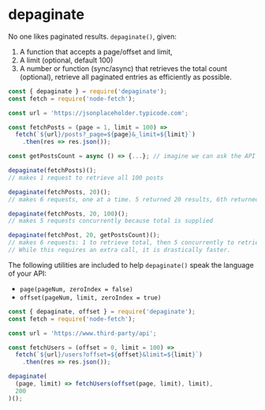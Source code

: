 # depaginate

No one likes paginated results. `depaginate()`, given:
1. A function that accepts a page/offset and limit,
2. A limit (optional, default 100)
3. A number or function (sync/async) that retrieves the total count (optional),
retrieve all paginated entries as efficiently as possible.

```js
const { depaginate } = require('depaginate');
const fetch = require('node-fetch');

const url = 'https://jsonplaceholder.typicode.com';

const fetchPosts = (page = 1, limit = 100) =>
  fetch(`${url}/posts?_page=${page}&_limit=${limit}`)
    .then(res => res.json());

const getPostsCount = async () => {...}; // imagine we can ask the API for a total count

depaginate(fetchPosts)();
// makes 1 request to retrieve all 100 posts

depaginate(fetchPosts, 20)();
// makes 6 requests, one at a time. 5 returned 20 results, 6th returned 0

depaginate(fetchPosts, 20, 100)();
// makes 5 requests concurrently because total is supplied

depaginate(fetchPost, 20, getPostsCount)();
// makes 6 requests: 1 to retrieve total, then 5 concurrently to retrieve posts.
// While this requires an extra call, it is drastically faster.
```

The following utilities are included to help `depaginate()` speak the language of your API:
  - `page(pageNum, zeroIndex = false)`
  - `offset(pageNum, limit, zeroIndex = true)`

```js
const { depaginate, offset } = require('depaginate');
const fetch = require('node-fetch');

const url = 'https://www.third-party/api';

const fetchUsers = (offset = 0, limit = 100) =>
  fetch(`${url}/users?offset=${offset}&limit=${limit}`)
    .then(res => res.json());

depaginate(
  (page, limit) => fetchUsers(offset(page, limit), limit),
  200
)();
```